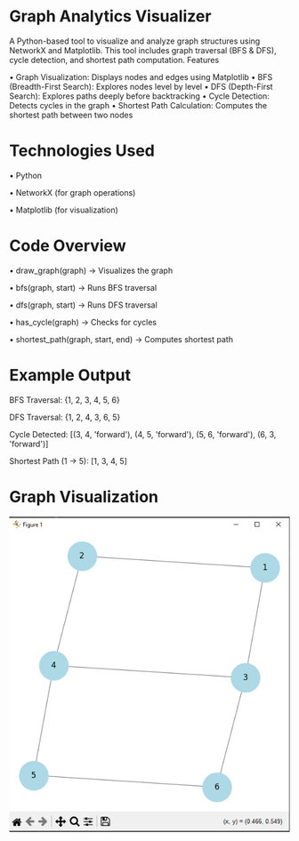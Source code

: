 # Graph Analytics Visualizer

A Python-based tool to visualize and analyze graph structures using NetworkX and Matplotlib. This tool includes graph traversal (BFS & DFS), cycle detection, and shortest path computation.
Features

• Graph Visualization: Displays nodes and edges using Matplotlib
• BFS (Breadth-First Search): Explores nodes level by level
• DFS (Depth-First Search): Explores paths deeply before backtracking
• Cycle Detection: Detects cycles in the graph
• Shortest Path Calculation: Computes the shortest path between two nodes

# Technologies Used

• Python

• NetworkX (for graph operations)

• Matplotlib (for visualization)


# Code Overview

• draw_graph(graph) → Visualizes the graph

• bfs(graph, start) → Runs BFS traversal

• dfs(graph, start) → Runs DFS traversal

• has_cycle(graph) → Checks for cycles

• shortest_path(graph, start, end) → Computes shortest path

# Example Output

BFS Traversal: {1, 2, 3, 4, 5, 6}

DFS Traversal: {1, 2, 4, 3, 6, 5}

Cycle Detected: [(3, 4, 'forward'), (4, 5, 'forward'), (5, 6, 'forward'), (6, 3, 'forward')]

Shortest Path (1 -> 5): [1, 3, 4, 5]

# Graph Visualization 

![Graph Visualization](screenshots/graph.png)
